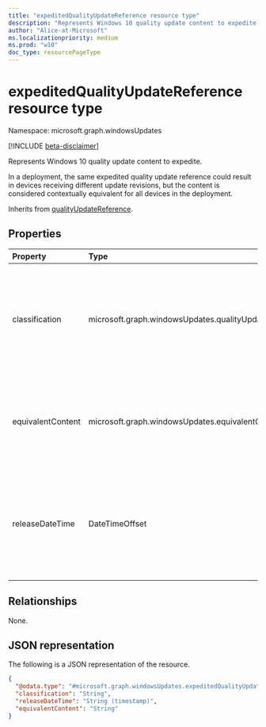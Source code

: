 ```yaml
---
title: "expeditedQualityUpdateReference resource type"
description: "Represents Windows 10 quality update content to expedite."
author: "Alice-at-Microsoft"
ms.localizationpriority: medium
ms.prod: "w10"
doc_type: resourcePageType
---
```


# expeditedQualityUpdateReference resource type

Namespace: microsoft.graph.windowsUpdates

[!INCLUDE [beta-disclaimer](../../includes/beta-disclaimer.md)]

Represents Windows 10 quality update content to expedite.

In a deployment, the same expedited quality update reference could result in devices receiving different update revisions, but the content is considered contextually equivalent for all devices in the deployment.

Inherits from [qualityUpdateReference](../resources/windowsupdates-qualityupdatereference.md).

## Properties
|Property|Type|Description|
|:---|:---|:---|
|classification|microsoft.graph.windowsUpdates.qualityUpdateClassification|Specifies the classification of the referenced content. Supports a subset of the values for **qualityUpdateClassification**. Default value is `security`. Possible values are: `security`, `unknownFutureValue`. Inherited from [qualityUpdateReference](../resources/windowsupdates-qualityupdatereference.md).|
|equivalentContent|microsoft.graph.windowsUpdates.equivalentContentOption|Specifies other content to consider as equivalent. Supports a subset of the values for **equivalentContentOption**. Default value is `latestSecurity`. Possible values are: `latestSecurity`, `unknownFutureValue`.|
|releaseDateTime|DateTimeOffset|Specifies a quality update with the given **classification** by its publish date (i.e. the last update published on the specified date). Any devices with an update that was published prior to the **releaseDateTime** will receive an expedited quality update. Inherited from [qualityUpdateReference](../resources/windowsupdates-qualityupdatereference.md).|

## Relationships
None.

## JSON representation
The following is a JSON representation of the resource.
<!-- {
  "blockType": "resource",
  "@odata.type": "microsoft.graph.windowsUpdates.expeditedQualityUpdateReference"
}
-->
``` json
{
  "@odata.type": "#microsoft.graph.windowsUpdates.expeditedQualityUpdateReference",
  "classification": "String",
  "releaseDateTime": "String (timestamp)",
  "equivalentContent": "String"
}
```

